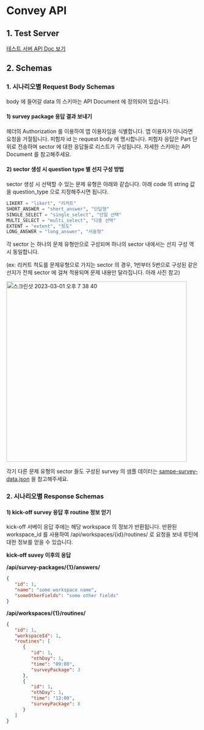 # Convey API

## 1. Test Server

[테스트 서버 API Doc 보기](http://3.34.67.68/api/swagger/)


## 2. Schemas

### 1. 시나리오별 Request Body Schemas 
body 에 들어갈 data 의 스키마는 API Document 에 정의되어 있습니다.

#### 1) survey package 응답 결과 보내기
헤더의 Authorization 를 이용하여 앱 이용자임을 식별합니다. 앱 이용자가 아니라면 요청을 거절됩니다.
피험자 id 는 request body 에 명시합니다. 피험자 응답은 Part 단위로 전송하며 sector 에 대한 응답들로 리스트가 구성됩니다.
자세한 스키마는 API Document 를 참고해주세요.

#### 2) sector 생성 시 question type 별 선지 구성 방법
sector 생성 시 선택할 수 있는 문제 유형은 아래와 같습니다. 아래 code 의 string 값을 question_type 으로 지정해주시면 됩니다.
```python
LIKERT = "likert", "리커트"
SHORT_ANSWER = "short_answer", "단답형"
SINGLE_SELECT = "single_select", "단일 선택"
MULTI_SELECT = "multi_select", "다중 선택"
EXTENT = "extent", "정도"
LONG_ANSWER = "long_answer", "서술형"
```

각 sector 는 하나의 문제 유형만으로 구성되며 하나의 sector 내에서는 선지 구성 역시 동일합니다.

(ex: 리커트 척도를 문제유형으로 가지는 sector 의 경우, 
1번부터 5번으로 구성된 같은 선지가 전체 sector 에 걸쳐 적용되며
문제 내용만 달라집니다. 아래 사진 참고)


<img width="472" alt="스크린샷 2023-03-01 오후 7 38 40" src="https://user-images.githubusercontent.com/89679621/222115745-b51edcb8-d752-4d53-a051-6b3ee7a6e1b2.png">

각기 다른 문제 유형의 sector 들도 구성된 survey 의 샘플 데이터는
[sampe-survey-data.json](sample-survey-data.json) 을 참고해주세요.


### 2. 시나리오별 Response Schemas

#### 1) kick-off survey 응답 후 routine 정보 얻기
kick-off 서베이 응답 후에는 해당 workspace 의 정보가 반환됩니다. 
반환된 workspace_id 를 사용하여 /api/workspaces/{id}/routines/ 로 
요청을 보내 루틴에 대한 정보를 얻을 수 있습니다.

**kick-off suvey 이후의 응답**

**/api/survey-packages/{1}/answers/**
```json
{
   "id": 1,
   "name": "some workspace name",
   "someOtherFields": "some other fields"
}
```

**/api/workspaces/{1}/routines/**
```json
{
   "id": 1,
   "workspaceId": 1,
   "routines": [
      {
         "id": 1,
         "nthDay": 1,
         "time": "09:00",
         "surveyPackage": 3
      },
      {
         "id": 1,
         "nthDay": 1,
         "time": "12:00",
         "surveyPackage": 8
      }
   ]
}
```
